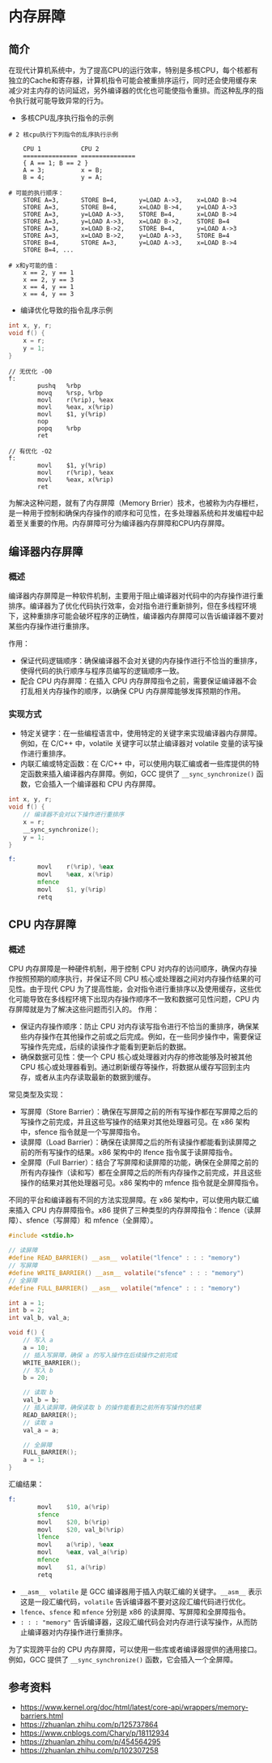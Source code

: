 # 内存屏障

## 简介

在现代计算机系统中，为了提高CPU的运行效率，特别是多核CPU，每个核都有独立的Cache和寄存器，计算机指令可能会被重排序运行，同时还会使用缓存来减少对主内存的访问延迟，另外编译器的优化也可能使指令重排。而这种乱序的指令执行就可能导致异常的行为。

- 多核CPU乱序执行指令的示例

```
# 2 核cpu执行下列指令的乱序执行示例

    CPU 1           CPU 2
    =============== ===============
    { A == 1; B == 2 }
    A = 3;          x = B;
    B = 4;          y = A;

# 可能的执行顺序：
    STORE A=3,      STORE B=4,      y=LOAD A->3,    x=LOAD B->4
    STORE A=3,      STORE B=4,      x=LOAD B->4,    y=LOAD A->3
    STORE A=3,      y=LOAD A->3,    STORE B=4,      x=LOAD B->4
    STORE A=3,      y=LOAD A->3,    x=LOAD B->2,    STORE B=4
    STORE A=3,      x=LOAD B->2,    STORE B=4,      y=LOAD A->3
    STORE A=3,      x=LOAD B->2,    y=LOAD A->3,    STORE B=4
    STORE B=4,      STORE A=3,      y=LOAD A->3,    x=LOAD B->4
    STORE B=4, ...

# x和y可能的值：
    x == 2, y == 1
    x == 2, y == 3
    x == 4, y == 1
    x == 4, y == 3
```

- 编译优化导致的指令乱序示例

```c
int x, y, r;
void f() {
    x = r;
    y = 1;
}
```

```assembly
// 无优化 -O0
f:
        pushq   %rbp
        movq    %rsp, %rbp
        movl    r(%rip), %eax
        movl    %eax, x(%rip)
        movl    $1, y(%rip)
        nop
        popq    %rbp
        ret
```

```assembly
// 有优化 -O2
f:
        movl    $1, y(%rip)
        movl    r(%rip), %eax
        movl    %eax, x(%rip)
        ret
```


为解决这种问题，就有了内存屏障（Memory Brrier）技术，也被称为内存栅栏，是一种用于控制和确保内存操作的顺序和可见性，在多处理器系统和并发编程中起着至关重要的作用。内存屏障可分为编译器内存屏障和CPU内存屏障。

## 编译器内存屏障

### 概述
编译器内存屏障是一种软件机制，主要用于阻止编译器对代码中的内存操作进行重排序。编译器为了优化代码执行效率，会对指令进行重新排列，但在多线程环境下，这种重排序可能会破坏程序的正确性，编译器内存屏障可以告诉编译器不要对某些内存操作进行重排序。

作用：
- 保证代码逻辑顺序：确保编译器不会对关键的内存操作进行不恰当的重排序，使得代码的执行顺序与程序员编写的逻辑顺序一致。
- 配合 CPU 内存屏障：在插入 CPU 内存屏障指令之前，需要保证编译器不会打乱相关内存操作的顺序，以确保 CPU 内存屏障能够发挥预期的作用。

### 实现方式
- 特定关键字：在一些编程语言中，使用特定的关键字来实现编译器内存屏障。例如，在 C/C++ 中，volatile 关键字可以禁止编译器对 volatile 变量的读写操作进行重排序。
- 内联汇编或特定函数：在 C/C++ 中，可以使用内联汇编或者一些库提供的特定函数来插入编译器内存屏障。例如，GCC 提供了 `__sync_synchronize()` 函数，它会插入一个编译器和 CPU 内存屏障。

```c
int x, y, r;
void f() {
    // 编译器不会对以下操作进行重排序
    x = r;
    __sync_synchronize();
    y = 1;
}
```

```asm
f:
        movl    r(%rip), %eax
        movl    %eax, x(%rip)
        mfence
        movl    $1, y(%rip)
        retq
```

## CPU 内存屏障
### 概述
CPU 内存屏障是一种硬件机制，用于控制 CPU 对内存的访问顺序，确保内存操作按照预期的顺序执行，并保证不同 CPU 核心或处理器之间对内存操作结果的可见性。由于现代 CPU 为了提高性能，会对指令进行重排序以及使用缓存，这些优化可能导致在多线程环境下出现内存操作顺序不一致和数据可见性问题，CPU 内存屏障就是为了解决这些问题而引入的。
作用：
- 保证内存操作顺序：防止 CPU 对内存读写指令进行不恰当的重排序，确保某些内存操作在其他操作之前或之后完成。例如，在一些同步操作中，需要保证写操作先完成，后续的读操作才能看到更新后的数据。
- 确保数据可见性：使一个 CPU 核心或处理器对内存的修改能够及时被其他 CPU 核心或处理器看到。通过刷新缓存等操作，将数据从缓存写回到主内存，或者从主内存读取最新的数据到缓存。

常见类型及实现：
- 写屏障（Store Barrier）：确保在写屏障之前的所有写操作都在写屏障之后的写操作之前完成，并且这些写操作的结果对其他处理器可见。在 x86 架构中，sfence 指令就是一个写屏障指令。
- 读屏障（Load Barrier）：确保在读屏障之后的所有读操作都能看到读屏障之前的所有写操作的结果。x86 架构中的 lfence 指令属于读屏障指令。
- 全屏障（Full Barrier）：结合了写屏障和读屏障的功能，确保在全屏障之前的所有内存操作（读和写）都在全屏障之后的所有内存操作之前完成，并且这些操作的结果对其他处理器可见。x86 架构中的 mfence 指令就是全屏障指令。

不同的平台和编译器有不同的方法实现屏障。在 x86 架构中，可以使用内联汇编来插入 CPU 内存屏障指令。x86 提供了三种类型的内存屏障指令：lfence（读屏障）、sfence（写屏障）和 mfence（全屏障）。


```c
#include <stdio.h>

// 读屏障
#define READ_BARRIER() __asm__ volatile("lfence" : : : "memory")
// 写屏障
#define WRITE_BARRIER() __asm__ volatile("sfence" : : : "memory")
// 全屏障
#define FULL_BARRIER() __asm__ volatile("mfence" : : : "memory")

int a = 1;
int b = 2;
int val_b, val_a;

void f() {
    // 写入 a
    a = 10;
    // 插入写屏障，确保 a 的写入操作在后续操作之前完成
    WRITE_BARRIER();
    // 写入 b
    b = 20;

    // 读取 b
    val_b = b;
    // 插入读屏障，确保读取 b 的操作能看到之前所有写操作的结果
    READ_BARRIER();
    // 读取 a
    val_a = a;

    // 全屏障
    FULL_BARRIER();
    a = 1;
}
```

汇编结果：
```asm
f:
        movl    $10, a(%rip)
        sfence
        movl    $20, b(%rip)
        movl    $20, val_b(%rip)
        lfence
        movl    a(%rip), %eax
        movl    %eax, val_a(%rip)
        mfence
        movl    $1, a(%rip)
        retq
```

- `__asm__ volatile` 是 GCC 编译器用于插入内联汇编的关键字。`__asm__` 表示这是一段汇编代码，`volatile` 告诉编译器不要对这段汇编代码进行优化。
- `lfence`、`sfence` 和 `mfence` 分别是 x86 的读屏障、写屏障和全屏障指令。
- `: : : "memory"` 告诉编译器，这段汇编代码会对内存进行读写操作，从而防止编译器对内存操作进行重排序。

为了实现跨平台的 CPU 内存屏障，可以使用一些库或者编译器提供的通用接口。例如，GCC 提供了 `__sync_synchronize()` 函数，它会插入一个全屏障。

## 参考资料
- https://www.kernel.org/doc/html/latest/core-api/wrappers/memory-barriers.html
- https://zhuanlan.zhihu.com/p/125737864
- https://www.cnblogs.com/Chary/p/18112934
- https://zhuanlan.zhihu.com/p/454564295
- https://zhuanlan.zhihu.com/p/102307258